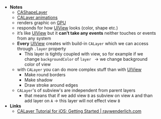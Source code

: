 - **Notes**
	- [CAShapeLayer](CAShapeLayer.md)
	- [CALayer animations](../UIKit/CALayer%20animations.md)
	- renders graphic on [GPU](../../../../Hardware/Components/GPU.md)
	- responds for how [UIView](../UIKit/UIView.md) looks (color, shape etc.)
	- it’s like [UIView](../UIKit/UIView.md)  but it **can’t take any events** neither touches or events from any system
	- **Every** [UIView](../UIKit/UIView.md) creates with build-in `CALayer` which we can access through `.layer` property
		- This layer is tightly coupled with view, so for example if we change `backgroundColor` of `layer ` -> we change background color of view
	- with `CALayer` you can do more complex stuff than with [UIView](../UIKit/UIView.md)
		- Make round borders	
		- Make shadow
		- Draw stroke around edges
	- `CALayer`'s of subview's are independent from parent layers
		- that means that if we add view `B` as subview on view `A`  and than add layer on `A` -> this layer will not effect view `B`
- **Links**
	- [CALayer Tutorial for iOS: Getting Started | raywenderlich.com](https://www.raywenderlich.com/10317653-calayer-tutorial-for-ios-getting-started)